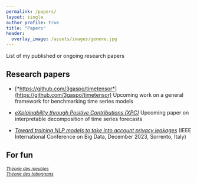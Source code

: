 ```yaml
---
permalink: /papers/
layout: single
author_profile: true
title: "Papers"
header:
  overlay_image: /assets/images/geneve.jpg
---
```


List of my published or ongoing research papers

## Research papers

- [*https://github.com/3gaspo/timetensor*](https://github.com/3gaspo/timetensor)
Upcoming work on a general framework for benchmarking time series models

- [*eXplainability through Positive Contributions (XPC)*](https://github.com/3gaspo/xpc)
Upcoming paper on interpretable decomposition of time series forecasts

- [*Toward training NLP models to take into account privacy leakages*](https://hal.science/hal-04299405v1)
(IEEE International Conference on Big Data, December 2023, Sorrento, Italy)


## For fun

<sub>[*Théorie des meubles*](https://drive.google.com/file/d/1_brZneyo9wD4bScFze1ydpzozyZrotzy/view?usp=sharing)</sub><br>
<sub>[*Théorie des toboggans*](https://drive.google.com/file/d/1Z-4KQ3NWiEWBpyp6YD25BmH9mCbJPYo1/view?usp=sharing)</sub><br>
